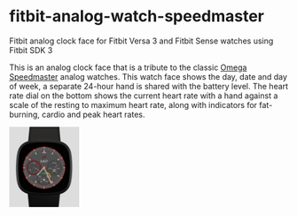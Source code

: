 # fitbit-analog-watch-speedmaster
Fitbit analog clock face for Fitbit Versa 3 and Fitbit Sense watches using Fitbit SDK 3


This is an analog clock face that is a tribute to the classic [Omega Speedmaster](https://www.omegawatches.com/en-us/watches/speedmaster)
analog watches. This watch face shows the day, date and day of week,
a separate 24-hour hand is shared with the battery level. The heart rate dial on the 
bottom shows the current heart rate with a hand against a scale of the resting to maximum
heart rate, along with indicators for fat-burning, cardio and peak heart rates.

<img src="./Omega-Speedmaster-Tribute-screenshot.png" width=25%>
